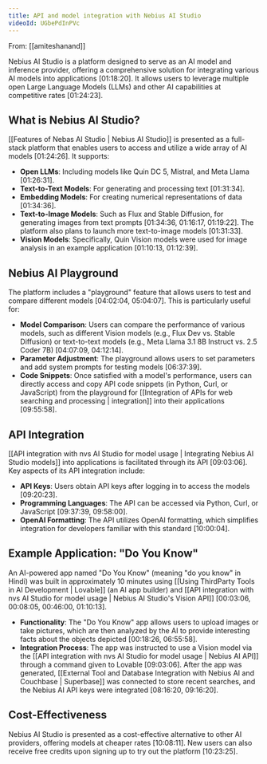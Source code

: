 ```yaml
---
title: API and model integration with Nebius AI Studio
videoId: UGbePdInPVc
---
```


From: [[amiteshanand]] <br/> 

Nebius AI Studio is a platform designed to serve as an AI model and inference provider, offering a comprehensive solution for integrating various AI models into applications [01:18:20]. It allows users to leverage multiple open Large Language Models (LLMs) and other AI capabilities at competitive rates [01:24:23].

## What is Nebius AI Studio?
[[Features of Nebas AI Studio | Nebius AI Studio]] is presented as a full-stack platform that enables users to access and utilize a wide array of AI models [01:24:26]. It supports:
*   **Open LLMs**: Including models like Quin DC 5, Mistral, and Meta Llama [01:26:31].
*   **Text-to-Text Models**: For generating and processing text [01:31:34].
*   **Embedding Models**: For creating numerical representations of data [01:34:36].
*   **Text-to-Image Models**: Such as Flux and Stable Diffusion, for generating images from text prompts [01:34:36, 01:16:17, 01:19:22]. The platform also plans to launch more text-to-image models [01:31:33].
*   **Vision Models**: Specifically, Quin Vision models were used for image analysis in an example application [01:10:13, 01:12:39].

## Nebius AI Playground
The platform includes a "playground" feature that allows users to test and compare different models [04:02:04, 05:04:07]. This is particularly useful for:
*   **Model Comparison**: Users can compare the performance of various models, such as different Vision models (e.g., Flux Dev vs. Stable Diffusion) or text-to-text models (e.g., Meta Llama 3.1 8B Instruct vs. 2.5 Coder 7B) [04:07:09, 04:12:14].
*   **Parameter Adjustment**: The playground allows users to set parameters and add system prompts for testing models [06:37:39].
*   **Code Snippets**: Once satisfied with a model's performance, users can directly access and copy API code snippets (in Python, Curl, or JavaScript) from the playground for [[Integration of APIs for web searching and processing | integration]] into their applications [09:55:58].

## API Integration
[[API integration with nvs AI Studio for model usage | Integrating Nebius AI Studio models]] into applications is facilitated through its API [09:03:06]. Key aspects of its API integration include:
*   **API Keys**: Users obtain API keys after logging in to access the models [09:20:23].
*   **Programming Languages**: The API can be accessed via Python, Curl, or JavaScript [09:37:39, 09:58:00].
*   **OpenAI Formatting**: The API utilizes OpenAI formatting, which simplifies integration for developers familiar with this standard [10:00:04].

## Example Application: "Do You Know"
An AI-powered app named "Do You Know" (meaning "do you know" in Hindi) was built in approximately 10 minutes using [[Using ThirdParty Tools in AI Development | Lovable]] (an AI app builder) and [[API integration with nvs AI Studio for model usage | Nebius AI Studio's Vision API]] [00:03:06, 00:08:05, 00:46:00, 01:10:13].

*   **Functionality**: The "Do You Know" app allows users to upload images or take pictures, which are then analyzed by the AI to provide interesting facts about the objects depicted [00:18:26, 06:55:58].
*   **Integration Process**: The app was instructed to use a Vision model via the [[API integration with nvs AI Studio for model usage | Nebius AI API]] through a command given to Lovable [09:03:06]. After the app was generated, [[External Tool and Database Integration with Nebius AI and Couchbase | Superbase]] was connected to store recent searches, and the Nebius AI API keys were integrated [08:16:20, 09:16:20].

## Cost-Effectiveness
Nebius AI Studio is presented as a cost-effective alternative to other AI providers, offering models at cheaper rates [10:08:11]. New users can also receive free credits upon signing up to try out the platform [10:23:25].